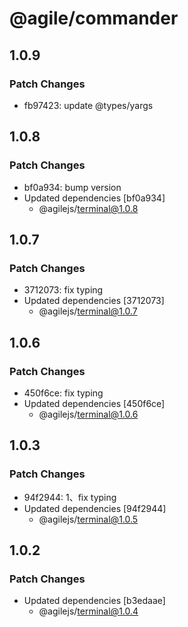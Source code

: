 # @agile/commander

## 1.0.9

### Patch Changes

- fb97423: update @types/yargs

## 1.0.8

### Patch Changes

- bf0a934: bump version
- Updated dependencies [bf0a934]
  - @agilejs/terminal@1.0.8

## 1.0.7

### Patch Changes

- 3712073: fix typing
- Updated dependencies [3712073]
  - @agilejs/terminal@1.0.7

## 1.0.6

### Patch Changes

- 450f6ce: fix typing
- Updated dependencies [450f6ce]
  - @agilejs/terminal@1.0.6

## 1.0.3

### Patch Changes

- 94f2944: 1、fix typing
- Updated dependencies [94f2944]
  - @agilejs/terminal@1.0.5

## 1.0.2

### Patch Changes

- Updated dependencies [b3edaae]
  - @agilejs/terminal@1.0.4
